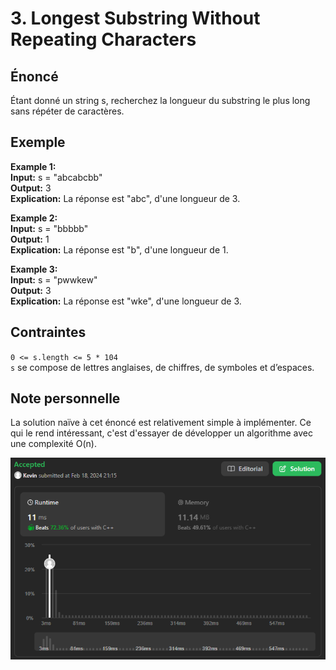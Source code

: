 # 3. Longest Substring Without Repeating Characters

## Énoncé

Étant donné un string s, recherchez la longueur du substring le plus long sans répéter de caractères.

## Exemple

**Example 1:**  
**Input:** s = "abcabcbb"  
**Output:** 3  
**Explication:** La réponse est "abc", d'une longueur de 3.

**Example 2:**  
**Input:** s = "bbbbb"  
**Output:** 1  
**Explication:** La réponse est "b", d'une longueur de 1.

**Example 3:**  
**Input:** s = "pwwkew"  
**Output:** 3  
**Explication:** La réponse est "wke", d'une longueur de 3.

## Contraintes

`0 <= s.length <= 5 * 104`  
`s` se compose de lettres anglaises, de chiffres, de symboles et d’espaces.

## Note personnelle

La solution naïve à cet énoncé est relativement simple à implémenter. Ce qui le rend intéressant, c'est d'essayer de développer un algorithme avec une complexité O(n).

![Rapport](../imgs/0003-rapport.png)
